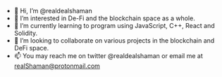 - 👋 Hi, I’m @realdealshaman
- 👀 I’m interested in De-Fi and the blockchain space as a whole.
- 🌱 I’m currently learning to program using JavaScript, C++, React and Solidity.
- 💞️ I’m looking to collaborate on various projects in the blockchain and DeFi space.
- 📫 You may reach me on twitter @realdealshaman or email me at realShaman@protonmail.com

<!---
realdealshaman/realdealshaman is a ✨ special ✨ repository because its `README.md` (this file) appears on your GitHub profile.
You can click the Preview link to take a look at your changes.
--->
